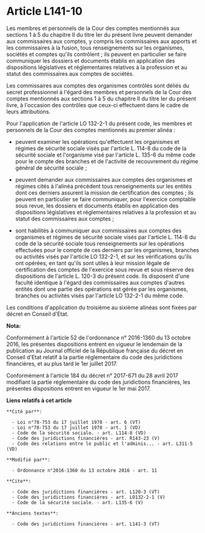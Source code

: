 # Article L141-10

Les membres et personnels de la Cour des comptes mentionnés aux sections 1 à 5 du chapitre II du titre Ier du présent livre
peuvent demander aux commissaires aux comptes, y compris les commissaires aux apports et les commissaires à la fusion, tous
renseignements sur les organismes, sociétés et comptes qu'ils contrôlent ; ils peuvent en particulier se faire communiquer
les dossiers et documents établis en application des dispositions législatives et réglementaires relatives à la profession et
au statut des commissaires aux comptes de sociétés. 

Les commissaires aux comptes des organismes contrôlés sont déliés du secret professionnel à l'égard des membres et personnels
de la Cour des comptes mentionnés aux sections 1 à 5 du chapitre II du titre Ier du présent livre, à l'occasion des contrôles
que ceux-ci effectuent dans le cadre de leurs attributions. 

Pour l'application de l'article LO 132-2-1 du présent code, les membres et personnels de la Cour des comptes mentionnés au
premier alinéa :

- peuvent examiner les opérations qu'effectuent les organismes et régimes de sécurité sociale visés par l'article L. 114-8 du
code de la sécurité sociale et l'organisme visé par l'article L. 135-6 du même code pour le compte des branches et de
l'activité de recouvrement du régime général de sécurité sociale ;

- peuvent demander aux commissaires aux comptes des organismes et régimes cités à l'alinéa précédent tous renseignements sur
les entités dont ces derniers assurent la mission de certification des comptes ; ils peuvent en particulier se faire
communiquer, pour l'exercice comptable sous revue, les dossiers et documents établis en application des dispositions
législatives et réglementaires relatives à la profession et au statut des commissaires aux comptes ;

- sont habilités à communiquer aux commissaires aux comptes des organismes et régimes de sécurité sociale visés par l'article
L. 114-8 du code de la sécurité sociale tous renseignements sur les opérations effectuées pour le compte de ces derniers par
les organismes, branches ou activités visés par l'article LO 132-2-1, et sur les vérifications qu'ils ont opérées, en tant
qu'ils sont utiles à leur mission légale de certification des comptes de l'exercice sous revue et sous réserve des
dispositions de l'article L. 120-3 du présent code. Ils disposent d'une faculté identique à l'égard des commissaires aux
comptes d'autres entités dont une partie des opérations est gérée par les organismes, branches ou activités visés par
l'article LO 132-2-1 du même code. 

Les conditions d'application du troisième au sixième alinéas sont fixées par décret en Conseil d'Etat.

**Nota:**

Conformément à l'article 52 de l'ordonnance n° 2016-1360 du 13 octobre 2016, les présentes dispositions entrent en vigueur le
lendemain de la publication au Journal officiel de la République française du décret en Conseil d'Etat relatif à la partie
réglementaire du code des juridictions financières, et au plus tard le 1er juillet 2017.

Conformément à l'article 184 du décret n° 2017-671 du 28 avril 2017 modifiant la partie réglementaire du code des
juridictions financières, les présentes dispositions entrent en vigueur le 1er mai 2017.

**Liens relatifs à cet article**

	**Cité par**:

	  - Loi n°78-753 du 17 juillet 1978 - art. 6 (VT)
	  - Loi n°78-753 du 17 juillet 1978 - art. 1 (VD)
	  - Code de la sécurité sociale. - art. L114-8 (VD)
	  - Code des juridictions financières - art. R143-23 (V)
	  - Code des relations entre le public et l'adminis... - art. L311-5 (VD)

	**Modifié par**:

	  - Ordonnance n°2016-1360 du 13 octobre 2016 - art. 11

	**Cite**:

	  - Code des juridictions financières - art. L120-3 (VT)
	  - Code des juridictions financières - art. LO132-2-1 (V)
	  - Code de la sécurité sociale. - art. L135-6 (V)

	**Anciens textes**:

	  - Code des juridictions financières - art. L141-3 (VT)
